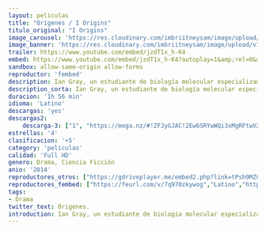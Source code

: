 ```yaml
---
layout: peliculas
title: "Orígenes / I Origins"
titulo_original: "I Origins"
image_carousel: 'https://res.cloudinary.com/imbriitneysam/image/upload/v1548125121/origienes-poster-min.jpg'
image_banner: 'https://res.cloudinary.com/imbriitneysam/image/upload/v1548125121/origines-banner-min.jpg'
trailer: https://www.youtube.com/embed/jzdT1x_h-K4
embed: https://www.youtube.com/embed/jzdT1x_h-K4?autoplay=1&amp;rel=0&amp;hd=1&border=0&wmode=opaque&enablejsapi=1&modestbranding=1&controls=1&showinfo=0
sandbox: allow-same-origin allow-forms
reproductor: 'fembed'
description: Ian Gray, un estudiante de biología molecular especializado en la evolución del ojo humano, conoce a una misteriosa mujer cuyo iris es multicolor. Años después, su investigación lo conduce a un descubrimiento asombroso, que podría cambiar la forma en que percibimos nuestra existencia.
description_corta: Ian Gray, un estudiante de biología molecular especializado en la evolución del ojo humano, conoce a una misteriosa mujer cuyo iris es multicolor. Años después, su investigación lo conduce a un descubrimiento asombroso, que podría cambiar la forma en que percibimos nuestra existencia.
duracion: '1h 56 min'
idioma: 'Latino'
descargas: 'yes'
descargas2:
    descarga-3: ["1", "https://mega.nz/#!ZFJyGJAC!2Ew6SRYwWQi3xMgRFtwVZD_LZOKxezkMPgZXpmJkLBY", "https://www.google.com/s2/favicons?domain=mega.nz","Mega","https://res.cloudinary.com/imbriitneysam/image/upload/v1541473684/mexico.png", "Latino", "Full HD"]
estrellas: '4'
clasificacion: '+5'
category: 'peliculas'
calidad: 'Full HD'
genero: Drama, Ciencia Ficción
anio: '2014'
reproductores_otros: ["https://gdriveplayer.me/embed2.php?link=tPsh9MZCroQi15R4SU%252Fomw5IskUX%252Fe69e3HTQlb%252F8aIIwZ1lfdNnqL4ciDzV%252BK%252BwcXfil%252FfMmPbpDeLeWXC%252FGbhZawEmzHFuJrtHQ5yfMMPHaS4lv6q2M4Ca4BDkb7%252BclToRgClvL6e8m0viyGq0iWRtnM77YwSZFZeE4laXJo%252BF7bXg%252FbNPIRkIdyi11QhgA%253D","Latino","https://www.zembed.to/public/dist/asteroid.html?id=a9d487e401316f0e7f7b94ab928f09bb&title=I%20Origins","Latino","https://movcloud.net/embed/nb-CEj8CSucA","Latino","https://mstream.press/psmt1zrmrjre","Latino"]
reproductores_fembed: ["https://feurl.com/v/7q970zkywog","Latino","https://feurl.com/v/kyjk1s3-88nr-j5","Latino"]
tags:
- Drama
twitter_text: Origenes.
introduction: Ian Gray, un estudiante de biología molecular especializado en la evolución del ojo humano, conoce a una misteriosa mujer cuyo iris es multicolor. Años después, su investigación lo conduce a un descubrimiento asombroso, que podría cambiar la forma en que percibimos nuestra existencia.
---
```



 







